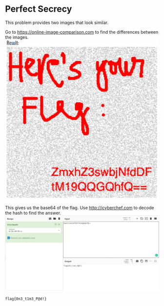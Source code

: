 # Perfect Secrecy 

This problem provides two images that look similar.

Go to https://online-image-comparison.com  to find the differences between the images. 
![](PictureDifferences.png)

This gives us the base64 of the flag. Use http://icyberchef.com to decode the hash to find the answer.
![](base64result.png)
```
flag{0n3_t1m3_P@d!}
```
